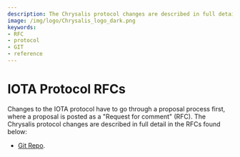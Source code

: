 ```yaml
---
description: The Chrysalis protocol changes are described in full detail in these RFCs hosted on our Github.
image: /img/logo/Chrysalis_logo_dark.png
keywords:
- RFC
- protocol
- GIT
- reference
---
```

# IOTA Protocol RFCs

Changes to the IOTA protocol have to go through a proposal process first, where a proposal is posted as a "Request for comment" (RFC). The Chrysalis protocol changes are described in full detail in the RFCs found below:

- [Git Repo](https://github.com/iotaledger/protocol-rfcs/pulls).
